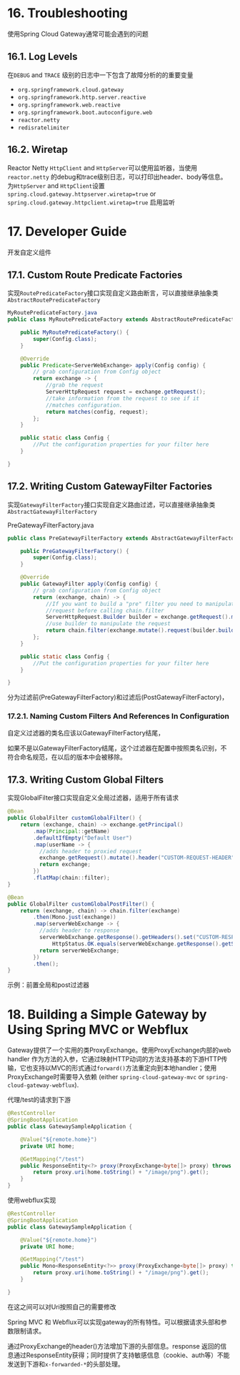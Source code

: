 # 16. Troubleshooting

使用Spring Cloud Gateway通常可能会遇到的问题

## 16.1. Log Levels

在`DEBUG` and `TRACE` 级别的日志中一下包含了故障分析的的重要变量

- `org.springframework.cloud.gateway`
- `org.springframework.http.server.reactive`
- `org.springframework.web.reactive`
- `org.springframework.boot.autoconfigure.web`
- `reactor.netty`
- `redisratelimiter`

## 16.2. Wiretap

Reactor Netty `HttpClient` and `HttpServer`可以使用监听器，当使用 `reactor.netty` 的debug和trace级别日志，可以打印出header、body等信息。为`HttpServer` and `HttpClient`设置 `spring.cloud.gateway.httpserver.wiretap=true` or `spring.cloud.gateway.httpclient.wiretap=true` 启用监听

# 17. Developer Guide

开发自定义组件

## 17.1. Custom Route Predicate Factories

实现`RoutePredicateFactory`接口实现自定义路由断言，可以直接继承抽象类`AbstractRoutePredicateFactory`

~~~java
MyRoutePredicateFactory.java
public class MyRoutePredicateFactory extends AbstractRoutePredicateFactory<HeaderRoutePredicateFactory.Config> {

    public MyRoutePredicateFactory() {
        super(Config.class);
    }

    @Override
    public Predicate<ServerWebExchange> apply(Config config) {
        // grab configuration from Config object
        return exchange -> {
            //grab the request
            ServerHttpRequest request = exchange.getRequest();
            //take information from the request to see if it
            //matches configuration.
            return matches(config, request);
        };
    }

    public static class Config {
        //Put the configuration properties for your filter here
    }

}
~~~

## 17.2. Writing Custom GatewayFilter Factories

实现`GatewayFilterFactory`接口实现自定义路由过滤，可以直接继承抽象类`AbstractGatewayFilterFactory`

PreGatewayFilterFactory.java

```java
public class PreGatewayFilterFactory extends AbstractGatewayFilterFactory<PreGatewayFilterFactory.Config> {

    public PreGatewayFilterFactory() {
        super(Config.class);
    }

    @Override
    public GatewayFilter apply(Config config) {
        // grab configuration from Config object
        return (exchange, chain) -> {
            //If you want to build a "pre" filter you need to manipulate the
            //request before calling chain.filter
            ServerHttpRequest.Builder builder = exchange.getRequest().mutate();
            //use builder to manipulate the request
            return chain.filter(exchange.mutate().request(builder.build()).build());
        };
    }

    public static class Config {
        //Put the configuration properties for your filter here
    }

}
```

分为过滤前(PreGatewayFilterFactory)和过滤后(PostGatewayFilterFactory)，

### 17.2.1. Naming Custom Filters And References In Configuration

自定义过滤器的类名应该以GatewayFilterFactory结尾，

如果不是以GatewayFilterFactory结尾，这个过滤器在配置中按照类名识别，不符合命名规范，在以后的版本中会被移除。

## 17.3. Writing Custom Global Filters

实现GlobalFilter接口实现自定义全局过滤器，适用于所有请求

~~~java
@Bean
public GlobalFilter customGlobalFilter() {
    return (exchange, chain) -> exchange.getPrincipal()
        .map(Principal::getName)
        .defaultIfEmpty("Default User")
        .map(userName -> {
          //adds header to proxied request
          exchange.getRequest().mutate().header("CUSTOM-REQUEST-HEADER", userName).build();
          return exchange;
        })
        .flatMap(chain::filter);
}

@Bean
public GlobalFilter customGlobalPostFilter() {
    return (exchange, chain) -> chain.filter(exchange)
        .then(Mono.just(exchange))
        .map(serverWebExchange -> {
          //adds header to response
          serverWebExchange.getResponse().getHeaders().set("CUSTOM-RESPONSE-HEADER",
              HttpStatus.OK.equals(serverWebExchange.getResponse().getStatusCode()) ? "It worked": "It did not work");
          return serverWebExchange;
        })
        .then();
}
~~~

示例：前置全局和post过滤器



# 18. Building a Simple Gateway by Using Spring MVC or Webflux

Gateway提供了一个实用的类ProxyExchange。使用ProxyExchange内部的web handler 作为方法的入参，它通过映射HTTP动词的方法支持基本的下游HTTP传输，它也支持以MVC的形式通过`forward()`方法重定向到本地handler；使用ProxyExchange时需要导入依赖 (either `spring-cloud-gateway-mvc` or `spring-cloud-gateway-webflux`).

代理/test的请求到下游

~~~java
@RestController
@SpringBootApplication
public class GatewaySampleApplication {

    @Value("${remote.home}")
    private URI home;

    @GetMapping("/test")
    public ResponseEntity<?> proxy(ProxyExchange<byte[]> proxy) throws Exception {
        return proxy.uri(home.toString() + "/image/png").get();
    }
}
~~~

使用webflux实现

~~~java
@RestController
@SpringBootApplication
public class GatewaySampleApplication {

    @Value("${remote.home}")
    private URI home;

    @GetMapping("/test")
    public Mono<ResponseEntity<?>> proxy(ProxyExchange<byte[]> proxy) throws Exception {
        return proxy.uri(home.toString() + "/image/png").get();
    }

}
~~~

在这之间可以对Uri按照自己的需要修改

Spring MVC 和 Webflux可以实现gateway的所有特性。可以根据请求头部和参数限制请求。

通过ProxyExchange的header()方法增加下游的头部信息。response 返回的信息通过ResponseEntity获得；同时提供了支持敏感信息（cookie、auth等）不能发送到下游和`x-forwarded-*`的头部处理。

















